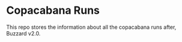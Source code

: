 # Copacabana Runs

This repo stores the information about all the copacabana runs after, Buzzard v2.0.
